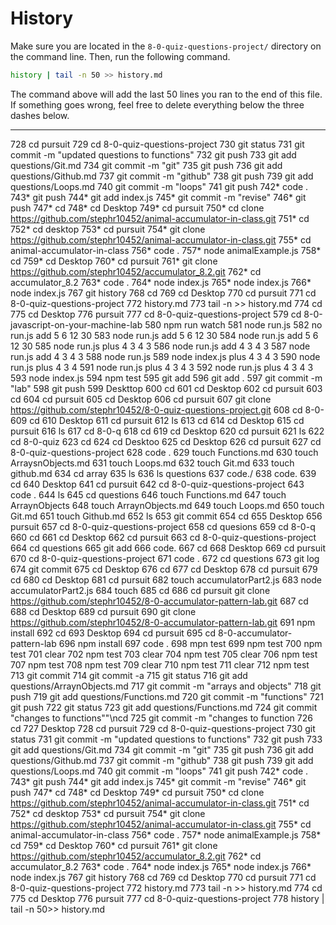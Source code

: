 # History

Make sure you are located in the `8-0-quiz-questions-project/` directory on the command line. Then, run the following command.

```bash
history | tail -n 50 >> history.md
```

The command above will add the last 50 lines you ran to the end of this file. If something goes wrong, feel free to delete everything below the three dashes below.

---
  728  cd pursuit
  729  cd 8-0-quiz-questions-project
  730  git status
  731  git commit -m "updated questions to functions" 
  732  git push
  733  git add questions/Git.md
  734  git commit -m "git"
  735  git push
  736  git add questions/Github.md
  737  git commit -m "github"
  738  git push
  739  git add questions/Loops.md
  740  git commit -m "loops"
  741  git push
  742* code .
  743* git push 
  744* git add index.js
  745* git commit -m "revise"
  746* git push
  747* cd
  748* cd Desktop
  749* cd pursuit
  750* cd clone https://github.com/stephr10452/animal-accumulator-in-class.git
  751* cd
  752* cd desktop
  753* cd pursuit
  754* git clone https://github.com/stephr10452/animal-accumulator-in-class.git
  755* cd animal-accumulator-in-class
  756* code .
  757* node animalExample.js
  758* cd
  759* cd Desktop
  760* cd pursuit 
  761* git clone https://github.com/stephr10452/accumulator_8.2.git
  762* cd accumulator_8.2
  763* code .
  764* node index.js
  765* node index.js 
  766* node index.js
  767  git history
  768  cd 
  769  cd Desktop
  770  cd pursuit
  771  cd 8-0-quiz-questions-project
  772  history.md
  773  tail -n >> history.md
  774  cd
  775  cd Desktop
  776  pursuit
  777  cd 8-0-quiz-questions-project
  579  cd 8-0-javascript-on-your-machine-lab
  580  npm run watch
  581  node run.js
  582  no run.js add 5 6 12 30
  583  node run.js add 5 6 12 30
  584  node run.js add 5 6 12 30 
  585  node run.js plus 4 3 4 3 
  586  node run.js add 4 3 4 3 
  587  node run.js add 4 3 4 3
  588  node run.js
  589  node index.js plus 4 3 4 3 
  590  node run.js plus 4 3 4 
  591  node run.js plus 4 3 4 3 
  592  node run.js plus 4 3 4 3
  593  node index.js
  594  npm test
  595  git add 
  596  git add .
  597  git commit -m "lab"
  598  git push
  599  Deskttop
  600  cd 
  601  cd Desktop
  602  cd pursuit
  603  cd 
  604  cd pursuit 
  605  cd Desktop
  606  cd pursuit
  607  git clone https://github.com/stephr10452/8-0-quiz-questions-project.git
  608  cd 8-0-
  609  cd
  610  Desktop 
  611  cd pursuit
  612  ls
  613  cd
  614  cd Desktop
  615  cd pursuit
  616  ls
  617  cd 8-0-q
  618  cd 
  619  cd Desktop
  620  cd pursuit
  621  ls
  622  cd 8-0-quiz
  623  cd
  624  cd Desktoo
  625  cd Desktop
  626  cd pursuit
  627  cd 8-0-quiz-questions-project
  628  code .
  629  touch Functions.md
  630  touch ArraysnObjects.md
  631  touch Loops.md
  632  touch Git.md
  633  touch github.md
  634  cd array
  635  ls
  636  ls questions
  637  code./
  638  code.
  639  cd 
  640  Desktop
  641  cd pursuit
  642  cd 8-0-quiz-questions-project
  643  code .
  644  ls
  645  cd questions
  646  touch Functions.md
  647  touch ArraynObjects
  648  touch ArraynObjects.md
  649  touch Loops.md
  650  touch Git.md
  651  touch Github.md
  652  ls
  653  git commit 
  654  cd 
  655  Desktop
  656  pursuit
  657  cd 8-0-quiz-questions-project
  658  cd quesions
  659  cd 8-0-q
  660  cd
  661  cd Desktop
  662  cd pursuit
  663  cd 8-0-quiz-questions-project
  664  cd questions
  665  git add
  666  code.
  667  cd
  668  Desktop
  669  cd pursuit
  670  cd 8-0-quiz-questions-project
  671  code . 
  672  cd questions
  673  git log 
  674  git commit 
  675  cd Desktop
  676  cd
  677  cd Desktop 
  678  cd pursuit
  679  cd
  680  cd Desktop 
  681  cd pursuit 
  682  touch accumulatorPart2.js
  683  node accumulatorPart2.js
  684  touch 
  685  cd
  686  cd pursuit git clone https://github.com/stephr10452/8-0-accumulator-pattern-lab.git
  687  cd 
  688  cd Desktop
  689  cd pursuit
  690  git clone https://github.com/stephr10452/8-0-accumulator-pattern-lab.git
  691  npm install
  692  cd
  693  Desktop
  694  cd pursuit
  695  cd 8-0-accumulator-pattern-lab
  696  npm install
  697  code .
  698  mpn test
  699  npm test 
  700  npm test
  701  clear
  702  npm test
  703  clear
  704  npm test
  705  clear
  706  npm test
  707  npm test 
  708  npm test
  709  clear
  710  npm test
  711  clear
  712  npm test
  713  git commit 
  714  git commit -a
  715  git status
  716  git add questions/ArraynObjects.md
  717  git commit -m "arrays and objects"
  718  git push
  719  git add questions/Functions.md
  720  git commit -m "functions"
  721  git push
  722  git status
  723  git add questions/Functions.md
  724  git commit "changes to functions""\ncd
  725  git commit -m "changes to function
  726  cd
  727  Desktop
  728  cd pursuit
  729  cd 8-0-quiz-questions-project
  730  git status
  731  git commit -m "updated questions to functions" 
  732  git push
  733  git add questions/Git.md
  734  git commit -m "git"
  735  git push
  736  git add questions/Github.md
  737  git commit -m "github"
  738  git push
  739  git add questions/Loops.md
  740  git commit -m "loops"
  741  git push
  742* code .
  743* git push 
  744* git add index.js
  745* git commit -m "revise"
  746* git push
  747* cd
  748* cd Desktop
  749* cd pursuit
  750* cd clone https://github.com/stephr10452/animal-accumulator-in-class.git
  751* cd
  752* cd desktop
  753* cd pursuit
  754* git clone https://github.com/stephr10452/animal-accumulator-in-class.git
  755* cd animal-accumulator-in-class
  756* code .
  757* node animalExample.js
  758* cd
  759* cd Desktop
  760* cd pursuit 
  761* git clone https://github.com/stephr10452/accumulator_8.2.git
  762* cd accumulator_8.2
  763* code .
  764* node index.js
  765* node index.js 
  766* node index.js
  767  git history
  768  cd 
  769  cd Desktop
  770  cd pursuit
  771  cd 8-0-quiz-questions-project
  772  history.md
  773  tail -n >> history.md
  774  cd
  775  cd Desktop
  776  pursuit
  777  cd 8-0-quiz-questions-project
  778  history | tail -n 50>> history.md
